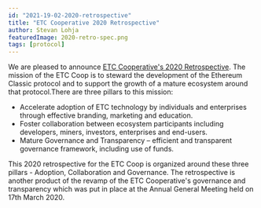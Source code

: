 ```yaml
---
id: "2021-19-02-2020-retrospective"
title: "ETC Cooperative 2020 Retrospective"
author: Stevan Lohja
featuredImage: 2020-retro-spec.png
tags: [protocol]
---
```


We are pleased to announce [ETC Cooperative's 2020 Retrospective](/ETC_Cooperative_Retrospective_2020.pdf). The mission of the ETC Coop is to steward the development of the Ethereum Classic protocol and to support the growth of a mature ecosystem around that protocol.There are three pillars to this mission:

- Accelerate adoption of ETC technology by individuals and enterprises through effective branding, marketing and education.
- Foster collaboration between ecosystem participants including developers, miners, investors, enterprises and end-users.
- Mature Governance and Transparency – efficient and transparent governance framework, including use of funds.

This 2020 retrospective for the ETC Coop is organized around these three pillars - Adoption, Collaboration and Governance. The retrospective is another product of the revamp of the ETC Cooperative's governance and transparency which was put in place at the Annual General Meeting held on 17th March 2020.